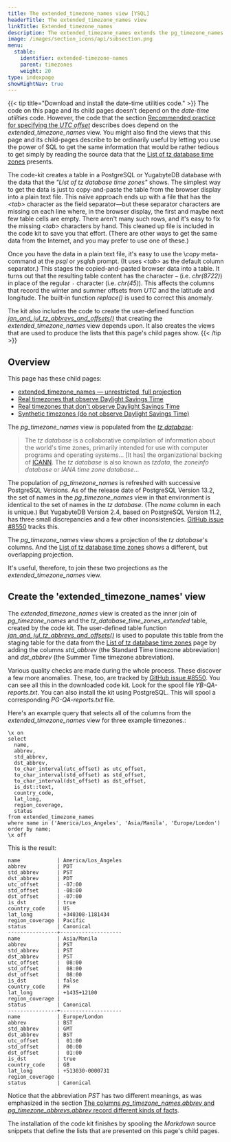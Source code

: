 ```yaml
---
title: The extended_timezone_names view [YSQL]
headerTitle: The extended_timezone_names view
linkTitle: Extended_timezone_names
description: The extended_timezone_names extends the pg_timezone_names view with extra columns from the tz database. [YSQL]
image: /images/section_icons/api/subsection.png
menu:
  stable:
    identifier: extended-timezone-names
    parent: timezones
    weight: 20
type: indexpage
showRightNav: true
---
```


{{< tip title="Download and install the date-time utilities code." >}}
The code on this page and its child pages doesn't depend on the _date-time utilities_ code. However, the code that the section [Recommended practice for specifying the _UTC offset_](../recommendation/) describes does depend on the _extended_timezone_names_ view. You might also find the views that this page and its child-pages describe to be ordinarily useful by letting you use the power of SQL to get the same information that would be rather tedious to get simply by reading the source data that the [List of tz&nbsp;database time zones](https://en.wikipedia.org/wiki/List_of_tz_database_time_zones) presents.

The code-kit creates a table in a PostgreSQL or YugabyteDB database with the data that the _"List of tz&nbsp;database time zones"_ shows. The simplest way to get the data is just to copy-and-paste the table from the browser display into a plain text file. This naïve approach ends up with a file that has the _\<tab\>_ character as the field separator—but these separator characters are missing on each line where, in the browser display, the first and maybe next few table cells are empty. There aren't many such rows, and it's easy to fix the missing _\<tab\>_ characters by hand. This cleaned up file is included in the code kit to save you that effort. (There are other ways to get the same data from the Internet, and you may prefer to use one of these.)

Once you have the data in a plain text file, it's easy to use the \\_copy_ meta-command at the _psql_ or _ysqlsh_ prompt. (It uses _\<tab\>_ as the default column separator.) This stages the copied-and-pasted browser data into a table. It turns out that the resulting table content has the character `−` (i.e. _chr(8722)_) in place of the regular `-` character (i.e. _chr(45)_). This affects the columns that record the winter and summer offsets from _UTC_ and  the latitude and longitude. The built-in function _replace()_ is used to correct this anomaly.

The kit also includes the code to create the  user-defined function _[jan_and_jul_tz_abbrevs_and_offsets()](../catalog-views/#the-jan-and-jul-tz-abbrevs-and-offsets-table-function)_ that creating the _extended_timezone_names_ view depends upon. It also creates the views that are used to produce the lists that this page's child pages show.
{{< /tip >}}

## Overview

This page has these child pages:

- [extended_timezone_names — unrestricted, full projection](./unrestricted-full-projection/)
- [Real timezones that observe Daylight Savings Time](./canonical-real-country-with-dst/)
- [Real timezones that don't observe Daylight Savings Time](./canonical-real-country-no-dst/)
- [Synthetic timezones (do not observe Daylight Savings Time)](./canonical-no-country-no-dst/)

The _pg_timezone_names_ view is populated from the _[tz&nbsp;database](https://en.wikipedia.org/wiki/Tz_database)_:

> The _tz&nbsp;database_ is a collaborative compilation of information about the world's time zones, primarily intended for use with computer programs and operating systems... [It has] the organizational backing of [ICANN](https://en.wikipedia.org/wiki/ICANN). The _tz&nbsp;database_ is also known as _tzdata_, the _zoneinfo database_ or _IANA time zone database_...

The population of _pg_timezone_names_ is refreshed with successive PostgreSQL Versions. As of the release date of PostgreSQL Version 13.2, the set of names in the _pg_timezone_names_ view in that environment is identical to the set of names in the _tz&nbsp;database_. (The _name_ column in each is unique.) But YugabyteDB Version 2.4, based on PostgreSQL Version 11.2, has three small discrepancies and a few other inconsistencies. [GitHub issue #8550](https://github.com/yugabyte/yugabyte-db/issues/8550) tracks this.

The _pg_timezone_names_ view shows a projection of the _tz&nbsp;database_'s columns. And the [List of tz&nbsp;database time zones](https://en.wikipedia.org/wiki/List_of_tz_database_time_zones) shows a different, but overlapping projection.

It's useful, therefore, to join these two projections as the _extended_timezone_names_ view.

## Create the 'extended_timezone_names' view

The _extended_timezone_names_ view is created as the inner join of  _pg_timezone_names_ and the _tz_database_time_zones_extended_ table, created by the code kit. The user-defined table function _[ jan_and_jul_tz_abbrevs_and_offsets()](../catalog-views/#the-jan-and-jul-tz-abbrevs-and-offsets-table-function)_ is used to populate this table from the staging table for the data from the [List of tz database time zones](https://en.wikipedia.org/wiki/List_of_tz_database_time_zones) page by adding the columns _std_abbrev_ (the Standard Time timezone abbreviation) and _dst_abbrev_ (the Summer Time timezone abbreviation).

Various quality checks are made during the whole process. These discover a few more anomalies. These, too, are tracked by [GitHub issue #8550](https://github.com/yugabyte/yugabyte-db/issues/8550). You can see all this in the downloaded code kit. Look for the spool file _YB-QA-reports.txt_. You can also install the kit using PostgreSQL. This will spool a corresponding _PG-QA-reports.txt_ file.

Here's an example query that selects all of the columns from the _extended_timezone_names_ view for three example timezones.:

```plpgsql
\x on
select
  name,
  abbrev,
  std_abbrev,
  dst_abbrev,
  to_char_interval(utc_offset) as utc_offset,
  to_char_interval(std_offset) as std_offset,
  to_char_interval(dst_offset) as dst_offset,
  is_dst::text,
  country_code,
  lat_long,
  region_coverage,
  status
from extended_timezone_names
where name in ('America/Los_Angeles', 'Asia/Manila', 'Europe/London')
order by name;
\x off
```

This is the result:

```output
name            | America/Los_Angeles
abbrev          | PDT
std_abbrev      | PST
dst_abbrev      | PDT
utc_offset      | -07:00
std_offset      | -08:00
dst_offset      | -07:00
is_dst          | true
country_code    | US
lat_long        | +340308-1181434
region_coverage | Pacific
status          | Canonical
----------------+--------------------
name            | Asia/Manila
abbrev          | PST
std_abbrev      | PST
dst_abbrev      | PST
utc_offset      |  08:00
std_offset      |  08:00
dst_offset      |  08:00
is_dst          | false
country_code    | PH
lat_long        | +1435+12100
region_coverage |
status          | Canonical
----------------+--------------------
name            | Europe/London
abbrev          | BST
std_abbrev      | GMT
dst_abbrev      | BST
utc_offset      |  01:00
std_offset      |  00:00
dst_offset      |  01:00
is_dst          | true
country_code    | GB
lat_long        | +513030-0000731
region_coverage |
status          | Canonical
```

Notice that the abbreviation _PST_ has two different meanings, as was emphasized in the section [The columns _pg_timezone_names.abbrev_ and _pg_timezone_abbrevs.abbrev_ record different kinds of facts](../#the-columns-pg-timezone-names-abbrev-and-pg-timezone-abbrevs-abbrev-record-different-kinds-of-facts).

The installation of the code kit finishes by spooling the _Markdown_ source snippets that define the lists that are presented on this page's child pages.
